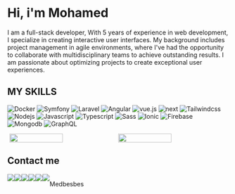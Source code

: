 # Hi, i'm Mohamed

I am a full-stack developer, With 5 years of experience in web development, I specialize in creating interactive user interfaces. My background includes project management in agile environments, where I've had the opportunity to collaborate with multidisciplinary teams to achieve outstanding results. I am passionate about optimizing projects to create exceptional user experiences.


## MY SKILLS 
![Docker](https://img.shields.io/badge/Docker-3880FF?style=for-the-badge&logo=docker&logoColor=white)
![Symfony](https://img.shields.io/badge/symfony-000?style=for-the-badge&logo=symfony&logoColor=white)
![Laravel](https://img.shields.io/badge/Laravel-DD0031?style=for-the-badge&logo=laravel&logoColor=white)
![Angular](https://img.shields.io/badge/Angular-DD0031?style=for-the-badge&logo=angular&logoColor=white)
![vue.js](https://img.shields.io/badge/vue.js-000?style=for-the-badge&logo=vue.js&logoColor=green)
![next](https://img.shields.io/badge/Nextjs-000?style=for-the-badge&logo=next.js&logoColor=white)
![Tailwindcss](https://img.shields.io/badge/Tailwindcss-38BDF8?style=for-the-badge&logo=tailwindcss&logoColor=white)
![Nodejs](https://img.shields.io/badge/Nodejs-339933?style=for-the-badge&logo=node.js&logoColor=white)
![Javascript](https://img.shields.io/badge/Javascript-F7DF1E?style=for-the-badge&logo=javascript&logoColor=white)
![Typescript](https://img.shields.io/badge/Typescript-3178C6?style=for-the-badge&logo=typescript&logoColor=white)
![Sass](https://img.shields.io/badge/Sass-CC6699?style=for-the-badge&logo=sass&logoColor=white)
![Ionic](https://img.shields.io/badge/Ionic-3880FF?style=for-the-badge&logo=ionic&logoColor=white)
![Firebase](https://img.shields.io/badge/Firebase-FFCA28?style=for-the-badge&logo=firebase&logoColor=white)
![Mongodb](https://img.shields.io/badge/Mongodb-47A248?style=for-the-badge&logo=mongodb&logoColor=white)
![GraphQL](https://img.shields.io/badge/GraphQL-E10098?style=for-the-badge&logo=graphql&logoColor=white)


<div style="display:flex;align-items:center;justify-content:center">
  <img style="height:100%;width:49%" src="https://github-readme-stats.vercel.app/api?username=Medbesbes&theme=gotham&count_private=true&show_icons=true&include_all_commits=true"/>
  <img style="height:100%;width:49%" src="https://github-readme-stats.vercel.app/api/top-langs/?username=Medbesbes&layout=compact&theme=gotham&langs_count=8"/>
</div>

## Contact me
<div style="display:flex">
  <a href="https://www.linkedin.com/in/mohamed-besbes/">
    <img src="https://img.shields.io/badge/linkedin-0a66c2?style=for-the-badge&logo=linkedin&logoColor=white" />
  </a>
  <a href="https://t.me/med_besbes">
    <img src="https://img.shields.io/badge/Telegram-2CA5E0?style=for-the-badge&logo=telegram&logoColor=white" />
  </a>
  <a href="https://www.facebook.com/Med.BESBES2036/">
    <img src="https://img.shields.io/badge/Facebook-1877F2?style=for-the-badge&logo=facebook&logoColor=white" />
  </a>
  <a href="https://twitter.com/Med_Besbes">
    <img src="https://img.shields.io/badge/Twitter-1DA1F2?style=for-the-badge&logo=twitter&logoColor=white" />
  </a>
  <a href="https://www.behance.net/mohamed-besbes">
    <img src="https://img.shields.io/badge/behance-000?style=for-the-badge&logo=behance&logoColor=white" />
  </a>
  <a href="https://www.behance.net/mohamed-besbes">
    <img src="https://img.shields.io/badge/behance-000?style=for-the-badge&logo=behance&logoColor=white" />
  </a>

  Medbesbes
</div>


